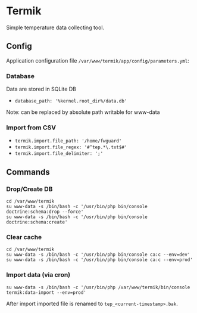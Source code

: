 Termik
=======

Simple temperature data collecting tool.

## Config

Application configuration file `/var/www/termik/app/config/parameters.yml`:

### Database

Data are stored in SQLite DB

- `database_path: '%kernel.root_dir%/data.db'`

Note: can be replaced by absolute path writable for www-data


### Import from CSV

- `termik.import.file_path: '/home/fwguard'`
- `termik.import.file_regex: '#^tep.*\.txt$#'`
- `termik.import.file_delimiter: ';'`

## Commands

### Drop/Create DB

````
cd /var/www/termik
su www-data -s /bin/bash -c '/usr/bin/php bin/console doctrine:schema:drop --force'
su www-data -s /bin/bash -c '/usr/bin/php bin/console doctrine:schema:create'
````

### Clear cache

````
cd /var/www/termik
su www-data -s /bin/bash -c '/usr/bin/php bin/console ca:c --env=dev'
su www-data -s /bin/bash -c '/usr/bin/php bin/console ca:c --env=prod'
````

### Import data (via cron)

````
su www-data -s /bin/bash -c '/usr/bin/php /var/www/termik/bin/console termik:data-import --env=prod'
````

After import imported file is renamed to `tep_<current-timestamp>.bak`.